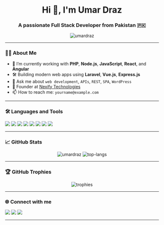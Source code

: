 <h1 align="center">Hi 👋, I'm Umar Draz</h1>
<h3 align="center">A passionate Full Stack Developer from Pakistan 🇵🇰</h3>

<p align="center">
  <img src="https://komarev.com/ghpvc/?username=umardraz&label=Profile%20views&color=0e75b6&style=flat" alt="umardraz" />
</p>

---

### 🧑‍💻 About Me

- 🌱 I’m currently working with **PHP**, **Node.js**, **JavaScript**, **React**, and **Angular**  
- 🛠️ Building modern web apps using **Laravel**, **Vue.js**, **Express.js**  
- 💬 Ask me about `web development`, `APIs`, `REST`, `SPA`, `WordPress`  
- 🚀 Founder at [Nexify Technologies](https://nexifytechnologies.com)  
- 📫 How to reach me: `yourname@example.com`  

---

### 🛠️ Languages and Tools

<p align="left">
  <img src="https://img.shields.io/badge/PHP-777BB4?style=for-the-badge&logo=php&logoColor=white"/>
  <img src="https://img.shields.io/badge/Laravel-FF2D20?style=for-the-badge&logo=laravel&logoColor=white"/>
  <img src="https://img.shields.io/badge/Node.js-339933?style=for-the-badge&logo=nodedotjs&logoColor=white"/>
  <img src="https://img.shields.io/badge/React-20232A?style=for-the-badge&logo=react&logoColor=61DAFB"/>
  <img src="https://img.shields.io/badge/Angular-DD0031?style=for-the-badge&logo=angular&logoColor=white"/>
  <img src="https://img.shields.io/badge/Vue.js-35495E?style=for-the-badge&logo=vue.js&logoColor=4FC08D"/>
  <img src="https://img.shields.io/badge/MySQL-4479A1?style=for-the-badge&logo=mysql&logoColor=white"/>
  <img src="https://img.shields.io/badge/Git-F05032?style=for-the-badge&logo=git&logoColor=white"/>
</p>

---

### 📈 GitHub Stats

<p align="center">
  <img src="https://github-readme-stats.vercel.app/api?username=umardraz&show_icons=true&theme=radical" alt="umardraz" />
  <img src="https://github-readme-stats.vercel.app/api/top-langs/?username=umardraz&layout=compact&theme=radical" alt="top-langs" />
</p>

---

### 🏆 GitHub Trophies

<p align="center">
  <img src="https://github-profile-trophy.vercel.app/?username=umardraz&theme=radical&row=2&column=4" alt="trophies" />
</p>

---

### 🌐 Connect with me

<p align="left">
  <a href="https://linkedin.com/in/yourlinkedin" target="_blank"><img src="https://img.shields.io/badge/-LinkedIn-blue?style=for-the-badge&logo=Linkedin&logoColor=white"/></a>
  <a href="mailto:yourname@example.com"><img src="https://img.shields.io/badge/Gmail-D14836?style=for-the-badge&logo=gmail&logoColor=white"></a>
  <a href="https://nexifytechnologies.com" target="_blank"><img src="https://img.shields.io/badge/Website-000?style=for-the-badge&logo=google-chrome&logoColor=white"/></a>
</p>

---

<!-- Feel free to customize this markdown more -->
